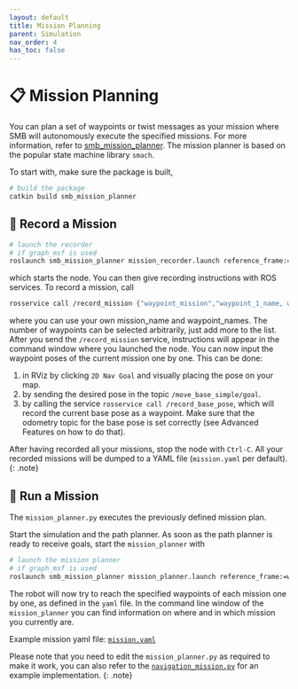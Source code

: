 ```yaml
---
layout: default
title: Mission Planning
parent: Simulation
nav_order: 4
has_toc: false
---
```


# 📋 Mission Planning

You can plan a set of waypoints or twist messages as your mission where SMB will autonomously execute the specified missions. For more information, refer to [smb_mission_planner](https://github.com/ETHZ-RobotX/smb_mission_planner). The mission planner is based on the popular state machine library `smach`.

To start with, make sure the package is built,

```bash
# build the package
catkin build smb_mission_planner
```

## 🎥 Record a Mission

```bash
# launch the recorder
# if graph_msf is used
roslaunch smb_mission_planner mission_recorder.launch reference_frame:=world_graph_msf mission_file_name:=test_mission.yaml
```

which starts the node. You can then give recording instructions with ROS services. To record a mission, call

```bash
rosservice call /record_mission {"waypoint_mission","waypoint_1_name, waypoint_2_name, ..."}
```
where you can use your own mission_name and waypoint_names. The number of waypoints can be selected arbitrarily, just add more to the list. After you send the `/record_mission` service, instructions will appear in the command window where you launched the node. You can now input the waypoint poses of the current mission one by one. This can be done:

1. in RViz by clicking `2D Nav Goal` and visually placing the pose on your map.
2. by sending the desired pose in the topic `/move_base_simple/goal`.
3. by calling the service `rosservice call /record_base_pose`, which will record the current base pose as a waypoint. Make sure that the odometry topic for the base pose is set correctly (see Advanced Features on how to do that).

After having recorded all your missions, stop the node with `Ctrl-C`. All your recorded missions will be dumped to a YAML file (`mission.yaml` per default).
{: .note}

## 🚀 Run a Mission

The `mission_planner.py` executes the previously defined mission plan.

Start the simulation and the path planner. As soon as the path planner is ready to receive goals, start the `mission_planner` with

```bash
# launch the mission planner
# if graph_msf is used
roslaunch smb_mission_planner mission_planner.launch reference_frame:=world_graph_msf mission_file_name:=mission.yaml
```

The robot will now try to reach the specified waypoints of each mission one by one, as defined in the `yaml` file. In the command line window of the `mission_planner` you can find information on where and in which mission you currently are.

Example mission yaml file: 
[`mission.yaml`](https://github.com/ETHZ-RobotX/smb_mission_planner/blob/master/configs/missions/mission.yaml)

Please note that you need to edit the `mission_planner.py` as required to make it work, you can also refer to the [`navigation_mission.py`](https://github.com/ETHZ-RobotX/smb_mission_planner/blob/master/src/smb_mission_planner/mission_planner.py) for an example implementation.
{: .note}
